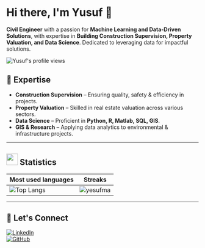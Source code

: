# Hi there, I'm Yusuf 👋  

**Civil Engineer** with a passion for **Machine Learning and Data-Driven Solutions**, with expertise in **Building Construction Supervision, Property Valuation, and Data Science**. Dedicated to leveraging data for impactful solutions.  

<p align="left"> 
  <img src="https://komarev.com/ghpvc/?username=yesufma&label=Profile%20views&color=0e75b6&style=flat" alt="Yusuf's profile views" /> 
</p>  

## 🔹 Expertise  
-  **Construction Supervision** – Ensuring quality, safety & efficiency in projects.  
-  **Property Valuation** – Skilled in real estate valuation across various sectors.  
-  **Data Science** – Proficient in **Python, R, Matlab, SQL, GIS**.  
-  **GIS & Research** – Applying data analytics to environmental & infrastructure projects.  

---

## <img src="https://media4.giphy.com/media/MIGbtLZoVjbl0bYbAd/giphy.gif?cid=ecf05e472t2h0i8d7dcjaoau9iqtchhr899hxmpxzzgc7lyw&rid=giphy.gif" width="30"> Statistics

| Most used languages                                                                                                                     | Streaks                                                                                       |
| ---------------------------------------------------------------------------------------------------------------------------------------- | --------------------------------------------------------------------------------------------- |
| ![Top Langs](https://github-readme-stats.vercel.app/api/top-langs?username=yesufma&border=true&layout=compact&theme=transparent&langs_count=8&hide=jupyter%20notebook,css) | ![yesufma](https://github-readme-streak-stats.herokuapp.com/?user=yesufma&theme=tokyonight&hide_border=true) |

---

## 🤝 Let's Connect  
[![LinkedIn](https://img.shields.io/badge/LinkedIn-Yusuf-blue?style=flat&logo=linkedin)](https://www.linkedin.com/in/yusufmohammednur)  
[![GitHub](https://img.shields.io/badge/GitHub-Yusuf-black?style=flat&logo=github)](https://github.com/yesufma)  
